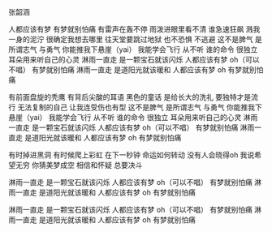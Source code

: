 张韶涵

人都应该有梦
有梦就别怕痛
有雷声在轰不停
雨泼进眼里看不清
谁急速狂飙
溅我一身的泥泞
很确定我想去哪里
往天堂要跳过地狱
也不恐惧
不逃避
这不是脾气
是所谓志气 与勇气
你能推我下悬崖（yai）
我能学会飞行
从不听
谁的命令
很独立
耳朵用来听自己的心灵
淋雨一直走
是一颗宝石就该闪烁
人都应该有梦
oh（可以不唱）
有梦就别怕痛
淋雨一直走
是道阳光就该暖和
人都应该有梦
oh
有梦就别怕痛

有前面盘旋的秃鹰
有背后尖酸的耳语
黑色的童话
是给长大的洗礼
要独特才是流行
无法复制的自己
让我连受伤也有型
这不是脾气
是所谓志气 与勇气
你能推我下悬崖（yai）
我能学会飞行
从不听
谁的命令
很独立
耳朵用来听自己的心灵
淋雨一直走
是一颗宝石就该闪烁
人都应该有梦
oh（可以不唱）
有梦就别怕痛
淋雨一直走
是道阳光就该暖和
人都应该有梦
oh
有梦就别怕痛

有时掉进黑洞
有时候爬上彩虹
在下一秒钟
命运如何转动
没有人会晓得oh
我说希望无穷
你猜美梦成空
相信和怀疑
总要决斗

淋雨一直走
是一颗宝石就该闪烁
人都应该有梦
oh（可以不唱）
有梦就别怕痛
淋雨一直走
是道阳光就该暖和
人都应该有梦
oh
有梦就别怕痛

淋雨一直走
是一颗宝石就该闪烁
人都应该有梦
oh（可以不唱）
有梦就别怕痛
淋雨一直走
是道阳光就该暖和
人都应该有梦
oh
有梦就别怕痛
